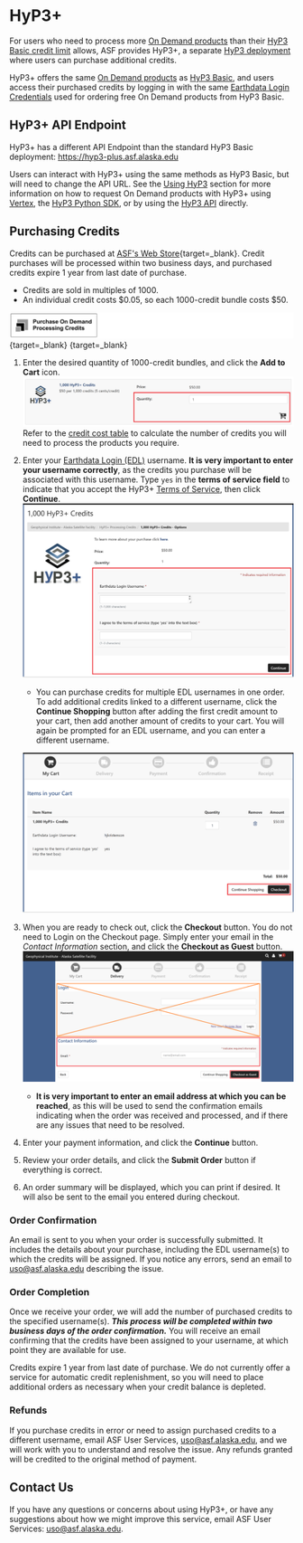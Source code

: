 # HyP3+

For users who need to process more
[On Demand products](../products.md "Jump to the Products landing page of the documentation") than their
[HyP3 Basic credit limit](../using/credits.md "Jump to the Credits page of the documentation")
allows, ASF provides HyP3+, a separate
[HyP3 deployment](../about.md) where users can purchase additional credits.

HyP3+ offers the same
[On Demand products](../products.md "Jump to the Products landing page of the documentation")
as [HyP3 Basic](hyp3_basic.md "Jump to HyP3 Basic Documentation"), 
and users access their purchased credits by logging in with the same 
[Earthdata Login Credentials](../using/authentication.md#earthdata-login-edl)
used for ordering free On Demand products from HyP3 Basic.

## HyP3+ API Endpoint

HyP3+ has a different API Endpoint than the standard HyP3 Basic deployment: 
<https://hyp3-plus.asf.alaska.edu>

Users can interact with HyP3+ using the same methods as HyP3 Basic, but will need to change the API URL. 
See the [Using HyP3](../using.md) section for more information on how to request On Demand products with HyP3+ using 
[Vertex](../using/vertex.md#1-select-your-hyp3-api-optional "Jump to Using Vertex Documentation"), the 
[HyP3 Python SDK](https://hyp3-docs.asf.alaska.edu/using/sdk/#connect-to-the-hyp3-api "Jump to Using SDK Documentation"), 
or by using the [HyP3 API](../using/api.md "Jump to Using API Documentation") directly.

## Purchasing Credits

Credits can be purchased at
[ASF's Web Store](https://epay.alaska.edu/C21563_ustores/web/store_cat.jsp?STOREID=141&CATID=410&SINGLESTORE=true "https://epay.alaska.edu" ){target=_blank}.
Credit purchases will be processed within two business days, and purchased credits expire 1 year from last date of purchase.

- Credits are sold in multiples of 1000. 
- An individual credit costs $0.05, so each 1000-credit bundle costs $50.

<!-- FIXME: Check on walkthrough -->
[![Click to Purchase On Demand Processing Credits](../images/purchase-credits-button-small.png "Click to purchase On Demand Processing Credits")](https://epay.alaska.edu/C21563_ustores/web/store_cat.jsp?STOREID=141&CATID=410&SINGLESTORE=true "Click to purchase On Demand Processing Credits from epay.alaska.edu" ){target=_blank}
{target=_blank}

1. Enter the desired quantity of 1000-credit bundles, and click the **Add to Cart** icon. 
   ![Credit purchase interface](../images/hyp3-credit-purchase.png "Credit purchase interface")
   Refer to the
   [credit cost table](../using/credits.md#credit-cost-table)
   to calculate the number of credits you will need to process the products you require.

2. Enter your
   [Earthdata Login (EDL)](../using/authentication.md#earthdata-login-edl) username. 
   **It is very important to enter your username correctly**, as the credits you purchase will be associated with 
   this username. Type `yes` in the **terms of service field** to indicate that you accept the HyP3+ 
   [Terms of Service](hyp3_plus_terms.md "Jump to HyP3+ Terms of Service page"), then click **Continue**.
   ![Enter EDL Prompt](../images/purchase-credits-edl.png "Enter EDL Username when prompted")

    - You can purchase credits for multiple EDL usernames in one order. To add additional credits linked to a
      different username, click the **Continue Shopping** button after adding the first credit amount to your cart,
      then add another amount of credits to your cart. You will again be prompted for an EDL username, and you can
      enter a different username.
   
    ![Continue Shopping or Checkout](../images/hyp3-credit-continue-shopping.png "Continue Shopping or Checkout")

3. When you are ready to check out, click the **Checkout** button. You do not need to Login on the Checkout page.
   Simply enter your email in the *Contact Information* section, and click the **Checkout as Guest** button.
   ![Checkout as Guest](../images/purchase-credits-guest.png "Checkout as Guest")

    - **It is very important to enter an email address at which you can be reached**, as this will be used to send the
      confirmation emails indicating when the order was received and processed, and if there are any issues that
      need to be resolved.

4. Enter your payment information, and click the **Continue** button.

5. Review your order details, and click the **Submit Order** button if everything is correct.

6. An order summary will be displayed, which you can print if desired. It will also be sent to the email you
   entered during checkout.

### Order Confirmation

An email is sent to you when your order is successfully submitted. It includes the details about your purchase,
including the EDL username(s) to which the credits will be assigned. If you notice any errors, send an email to
uso@asf.alaska.edu describing the issue.

### Order Completion

Once we receive your order, we will add the number of purchased credits to the specified username(s). ***This process
will be completed within two business days of the order confirmation.*** You will receive an email confirming that the
credits have been assigned to your username, at which point they are available for use.

Credits expire 1 year from last date of purchase. We do not currently offer a service for automatic credit replenishment, so you will need to
place additional orders as necessary when your credit balance is depleted.

### Refunds

If you purchase credits in error or need to assign purchased credits to a different username, email
ASF User Services, [uso@asf.alaska.edu](mailto:uso@asf.alaska.edu "uso@asf.alaska.edu"), and we will work with 
you to understand and resolve the issue. Any refunds granted will be credited to the original method of payment.

## Contact Us

If you have any questions or concerns about using HyP3+, or have any suggestions about how
we might improve this service, email ASF User Services: [uso@asf.alaska.edu](mailto:uso@asf.alaska.edu "uso@asf.alaska.edu").
